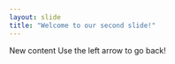 ```yaml
---
layout: slide
title: "Welcome to our second slide!"
---
```

New content
Use the left arrow to go back!
